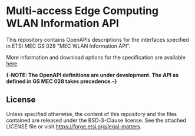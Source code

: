 # Multi-access Edge Computing WLAN Information API

This repository contains OpenAPIs descriptions for the interfaces specified in ETSI MEC GS 028 "MEC WLAN Information API".

More information and download options for the specification are available
[here](https://portal.etsi.org/webapp/WorkProgram/Report_WorkItem.asp?WKI_ID=53995).

**{-NOTE: The OpenAPI definitions are under development. The API as defined in GS MEC 028 takes precedence.-}**

## License

Unless specified otherwise, the content of this repository and the files contained are released under the BSD-3-Clause license.
See the attached LICENSE file or visit https://forge.etsi.org/legal-matters.